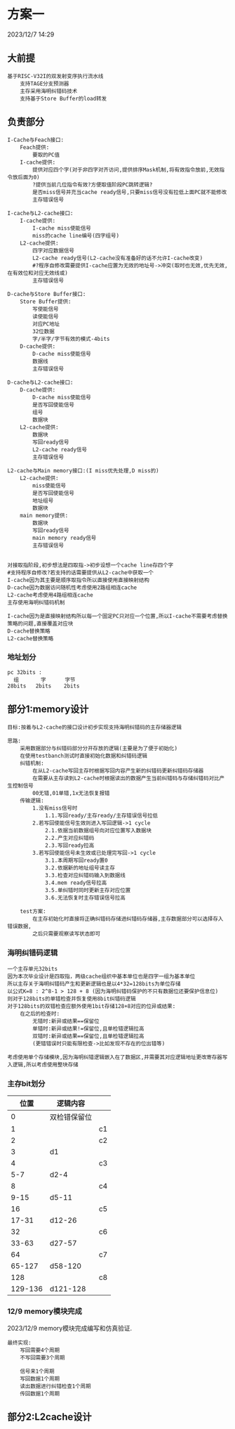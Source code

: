 # 方案一

2023/12/7  14:29

## 大前提

```
基于RISC-V32I的双发射变序执行流水线
	支持TAGE分支预测器
	主存采用海明纠错码技术
	支持基于Store Buffer的load转发
```

## 负责部分

```
I-Cache与Feach接口:
	Feach提供:
		要取的PC值
	I-cache提供:
		提供对应四个字(对于非四字对齐访问,提供排序Mask机制,将有效指令放前,无效指令放后面为0)
		?提供当前几位指令有效?方便取值阶段PC跳转逻辑?
		是否miss信号并充当cache ready信号,只要miss信号没有拉低上面PC就不能修改
		主存错误信号
		
I-cache与L2-cache接口:
	I-cache提供:
		I-cache miss使能信号
		miss的cache line编号(四字组号)
	L2-cache提供:
		四字对应数据信号
		L2-cache ready信号(L2-cache没有准备好的话不允许I-cache改变)
		#?程序自修改需要提供I-cache应置为无效的地址号->冲突(取时也无效,优先无效,在有效位和对应无效线或)
		主存错误信号
		
D-cache与Store Buffer接口:
	Store Buffer提供:
		写使能信号
		读使能信号
		对应PC地址
		32位数据
		字/半字/字节有效的模式-4bits
	D-cache提供:
		D-cache miss使能信号
		数据线
		主存错误信号
		
D-cache与L2-cache接口:
	D-cache提供:
		D-cache miss使能信号
		是否写回使能信号
		组号
		数据块
	L2-cache提供:
		数据块
		写回ready信号
		L2-cache ready信号
		主存错误信号
		
L2-cache与Main memory接口:(I miss优先处理,D miss的)
	L2-cache提供:
		miss使能信号
		是否写回使能信号
		地址组号
		数据块
	main memory提供:
		数据块
		写回ready信号
		main memory ready信号
		主存错误信号


对接取指阶段,初步想法是四取指->初步设想一个cache line存四个字
#支持程序自修改?若支持的话需要提供从L2-cache中获取一个
I-cache因为其主要是顺序取指令所以直接使用直接映射结构
D-cache因为数据访问随机性考虑使用2路组相连cache
L2-cache考虑使用4路组相连cache
主存使用海明纠错码机制

I-cache因为是直接映射结构所以每一个固定PC只对应一个位置,所以I-cache不需要考虑替换策略的问题,直接覆盖对应块
D-cache替换策略
L2-cache替换策略
```

### 地址划分

```
pc 32bits :
  组	      字		 字节
28bits	 2bits	  2bits
```



## 部分1:memory设计

```
目标:按着与L2-cache的接口设计初步实现支持海明纠错码的主存储器逻辑

思路:
	采用数据部分与纠错码部分分开存放的逻辑(主要是为了便于初始化)
	在使用testbanch测试时直接初始化数据和纠错码逻辑
	纠错机制:
		在从L2-cache写回主存时根据写回内容产生新的纠错码更新纠错码存储器
		在需要从主存读到L2-cache时根据读出的数据产生当前纠错码与存储纠错码对比产生控制信号
		00无错,01单错,1x无法恢复报错
	传输逻辑:
		1.没有miss信号时
			1.1.写回ready/主存ready/主存错误信号拉低
		2.若写回使能信号生效则进入写回逻辑->1 cycle
			2.1.依据当前数据组号向对应位置写入数据块
			2.2.产生对应纠错码
			2.3.写回ready拉高
		3.若写回使能信号未生效或已处理完写回->1 cycle
			3.1.本周期写回ready置0
			3.2.依据新的地址组号读主存
			3.3.检查对应纠错码输入到数据线
			3.4.mem ready信号拉高
			3.5.单纠错时同时更新主存对应位置
			3.6.无法恢复时主存错误信号拉高
			
	test方案:
		在主存初始化时直接将正确纠错码存储进纠错码存储器,主存数据部分可以选择存入错误数据,
		之后只需要观察读写状态即可
```

### 海明纠错码逻辑

```
一个主存单元32bits
因为本次毕业设计是四取指，两级cache组织中基本单位也是四字一组为基本单位
所以主存关于海明纠错码产生和更新逻辑也是以4*32=128bits为单位存储
以公式K=8 : 2^8-1 > 128 + 8 (因为海明纠错码保护的不只有数据位还要保护信息位)
则对于128bits的单错检查并恢复使用8bit纠错码逻辑
对于128bits的双错检查应额外使用1bit存储128+8对应的位异或结果:
	在之后的检查时:
		无错时:新异或结果==保留位
		单错时:新异或结果!=保留位,且单检错逻辑拉高
		双错时:新异或结果==保留位,且单检错逻辑拉高
		(更错错误时只能有限检查->比如发现不存在的位出错等)
		
考虑使用单个存储模块,因为海明纠错逻辑嵌入在了数据区,并需要其对应逻辑地址更改寄存器写入逻辑,所以考虑使用整块存储
```

### 主存bit划分

| 位置    | 逻辑内容     |      |
| ------- | ------------ | ---- |
| 0       | 双检错保留位 |      |
| 1       |              | c1   |
| 2       |              | c2   |
| 3       | d1           |      |
| 4       |              | c3   |
| 5-7     | d2-4         |      |
| 8       |              | c4   |
| 9-15    | d5-11        |      |
| 16      |              | c5   |
| 17-31   | d12-26       |      |
| 32      |              | c6   |
| 33-63   | d27-57       |      |
| 64      |              | c7   |
| 65-127  | d58-120      |      |
| 128     |              | c8   |
| 129-136 | d121-128     |      |

### 12/9 memory模块完成

2023/12/9 memory模块完成编写和仿真验证.

```
最终实现:
	写回需要4个周期
	不写回需要3个周期
	
	信号来1个周期
	写回数据1个周期
	读出数据进行纠错检查1个周期
	传回数据1个周期
```

## 部分2:L2cache设计

